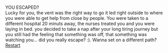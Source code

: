    YOU ESCAPED?  
  Lucky for you, the vent was the right way to go it led right outside to where you were able to get help from close by people. You were taken to a different hospital 20 minuts away, the nurses treated you and you were laying in bed. 
  you decided to take a nap after your long tiring journey but you still had the feeling that something was off, that something was watching you... did you really escape? :). 
    Wanna set on a different path?    
      [Restart](../README.md)